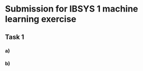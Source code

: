 # Submission for IBSYS 1 machine learning exercise

<!-- View with [ctrl]+[shift]+[v] -->

## Task 1

### a)

### b)
